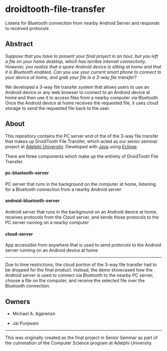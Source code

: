 # droidtooth-file-transfer
Listens for Bluetooth connection from nearby Android Server and responds to received protocols

## Abstract

*Suppose that you have to present your final project in an hour, but you left a file on your home desktop, which has terrible internet connectivity. However, you realize that a spare Android device is sitting at home and that it is Bluetooth enabled. Can you use your current smart phone to connect to your device at home, and grab your file in a 3-way file transfer?*

We developed a 3-way file transfer system that allows users to use an Android device or any web browser to connect to an Android device at home and then use it to access files from a nearby computer via Bluetooth. Once the Android device at home receives the requested file, it uses cloud storage to send the requested file back to the user.

## About

This repository contains the PC server end of the of the 3-way file transfer that makes up DroidTooth File Transfer, which acted as our senior seminar project at [Adelphi University](https://www.adelphi.edu/). Developed with [Java](https://www.java.com/en/) using [Eclipse](https://www.eclipse.org/).

There are three components which make up the entirety of DroidTooth File Transfer.

#### pc-bluetooth-server

PC server that runs in the background on the computer at home, listening for a Bluetooth connection from a nearby Android server

#### android-bluetooth-server

Android server that runs in the background on an Android device at home, receives protocols from the Cloud server, and sends those protocols to the PC server running on a nearby computer

#### cloud-server

App accessible from anywhere that is used to send protocols to the Android server running on an Android device at home

---

Due to time restrictions, the cloud portion of the 3-way file transfer had to be dropped for the final product. Instead, the demo showcased how the Android server is used to connect via Bluetooth to the nearby PC server, choose a file on the computer, and receive the selected file over the Bluetooth connection.

## Owners

* Michael A. Agarenzo

* Jai Punjwani

---

This was originally created as the final project in Senior Seminar as part of the culmination of the Computer Science program at Adelphi University.